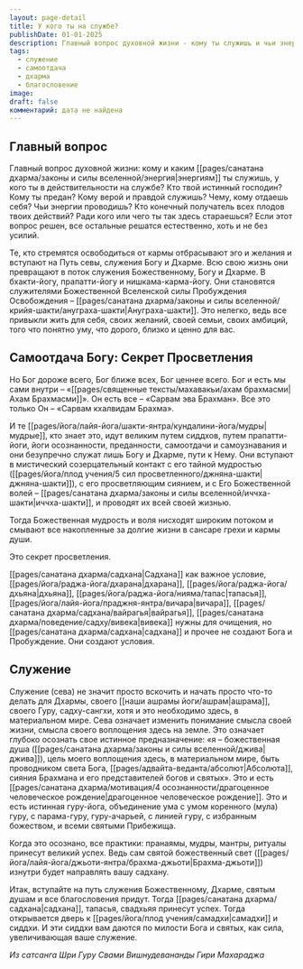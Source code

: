 ```yaml
---
layout: page-detail
title: У кого ты на службе?
publishDate: 01-01-2025
description: Главный вопрос духовной жизни - кому ты служишь и чьи энергии проводишь? Истинное освобождение приходит через самоотдачу Богу, служение Дхарме и отказ от эгоизма. Служение (сева) - это глубокое осознание своего предназначения как проводника Божественного света. Только тогда садхана и все практики приносят успех, а душа наполняется благословением и мудростью.
tags:
  - служение
  - самоотдача
  - дхарма
  - благословение
image: 
draft: false
комментарий: дата не найдена
---
```


## Главный вопрос

Главный вопрос духовной жизни: кому и каким [[pages/санатана дхарма/законы и силы вселенной/энергия|энергиям]] ты служишь, у кого ты в действительности на службе? Кто твой истинный господин? Кому ты предан? Кому верой и правдой служишь? Чему, кому отдаешь себя? Чьи энергии проводишь? Кто конечный получатель всех плодов твоих действий? Ради кого или чего ты так здесь стараешься? Если этот вопрос решен, все остальные решатся естественно, хоть и не без усилий.

Те, кто стремятся освободиться от кармы отбрасывают эго и желания и вступают на Путь севы, служения Богу и Дхарме. Всю свою жизнь они превращают в поток служения Божественному, Богу и Дхарме. В бхакти-йогу, прапатти-йогу и нишкама-карма-йогу. Они становятся служителями Божественной Вселенской силы Пробуждения Освобождения – [[pages/санатана дхарма/законы и силы вселенной/крийя-шакти/ануграха-шакти|Ануграха-шакти]]. Это нелегко, ведь все привыкли жить для себя, своих желаний, своей семьи, своих амбиций, того что понятно уму, что дорого, близко и ценно для вас.

## Самоотдача Богу: Секрет Просветления

Но Бог дороже всего, Бог ближе всех, Бог ценнее всего. Бог и есть мы сами внутри – «[[pages/священные тексты/махавакьи/ахам брахмасми|Ахам Брахмасми]]». Он есть все – «Сарвам эва Брахман». Все это только Он – «Сарвам кхалвидам Брахма». 

И те [[pages/йога/лайя-йога/шакти-янтра/кундалини-йога/мудры|мудрые]], кто знает это, идут великим путем сиддхов, путем прапатти-йоги, йоги осознанности, преданности, самоотдачи и самоузнавания и они безупречно служат лишь Богу и Дхарме, пути к Нему. Они вступают в мистический созерцательный контакт с его тайной мудростью ([[pages/йога/плод учения/5 сил просветленного/джняна-шакти|джняна-шакти]]), с его просветляющим сиянием, и с Его Божественной волей – [[pages/санатана дхарма/законы и силы вселенной/иччха-шакти|иччха-шакти]], и проводят их всей своей жизнью.

Тогда Божественная мудрость и воля нисходят широким потоком и смывают все накопленные за долгие жизни в сансаре грехи и кармы души.

Это секрет просветления.

[[pages/санатана дхарма/садхана|Садхана]] как важное условие, [[pages/йога/раджа-йога/дхарана|дхарана]], [[pages/йога/раджа-йога/дхьяна|дхьяна]], [[pages/йога/раджа-йога/нияма/тапас|тапасья]], [[pages/йога/лайя-йога/праджня-янтра/вичара|вичара]], [[pages/санатана дхарма/садхана/вайрагья|вайрагья]], [[pages/санатана дхарма/поведение/садху/вивека|вивека]] нужны для очищения, но [[pages/санатана дхарма/садхана|садхана]] и прочее не создают Бога и Пробуждение. Они создают условия.

## Служение

Служение (сева) не значит просто вскочить и начать просто что-то делать для Дхармы, своего [[наши ашрамы йоги/ашрам|ашрама]], своего Гуру, садху-сангхи, хотя и это необходимо здесь, в материальном мире. Сева означает изменить понимание смысла своей жизни, смысла своего воплощения здесь на земле. Это означает глубоко осознать свое истинное предназначение: «я – божественная душа ([[pages/санатана дхарма/законы и силы вселенной/джива|джива]]), цель моего воплощения здесь, в материальном мире, быть проводником света Бога, [[pages/адвайта-веданта/абсолют|Абсолюта]], сияния Брахмана и его представителей богов и святых». Это и есть [[pages/санатана дхарма/мотивация/4 осознанности/драгоценное человеческое рождение|драгоценное человеческое рождение]]. Это и есть истинная гуру-йога, объединение ума с умом коренного (мула) гуру, с парама-гуру, гуру-ачарьей, с линией гуру, с избранным божеством, и всеми святыми Прибежища.

Когда это осознано, все практики: пранаямы, мудры, мантры, ритуалы принесут великий успех. Ведь сам святой божественный свет ([[pages/йога/лайя-йога/джьоти-янтра/брахма-джьоти|Брахма-джьоти]]) изнутри будет направлять вашу садхану. 

Итак, вступайте на путь служения Божественному, Дхарме, святым душам и все благословения придут. Тогда [[pages/санатана дхарма/садхана|садхана]], тапасья, свадхьяя принесут успех. Тогда открывается дверь к [[pages/йога/плод учения/самадхи|самадхи]] и сиддхи. И эти сиддхи вам даются по милости Бога и святых, как сила, увеличивающая ваше служение.

*Из сатсанга Шри Гуру Свами Вишнудевананды Гири Махараджа*